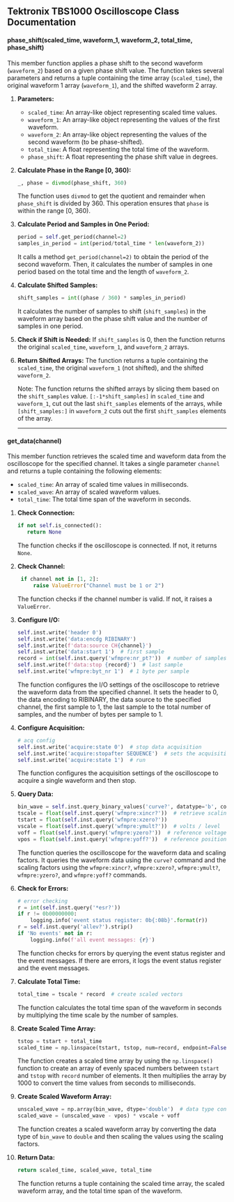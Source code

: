 
## Tektronix TBS1000 Oscilloscope Class Documentation

#### phase_shift(scaled_time, waveform_1, waveform_2, total_time, phase_shift)       

This member function applies a phase shift to the second waveform (`waveform_2`) based on a given phase shift value. The function takes several parameters and returns a tuple containing the time array (`scaled_time`), the original waveform 1 array (`waveform_1`), and the shifted waveform 2 array.

1. **Parameters:**
   - `scaled_time`: An array-like object representing scaled time values.
   - `waveform_1`: An array-like object representing the values of the first waveform.
   - `waveform_2`: An array-like object representing the values of the second waveform (to be phase-shifted).
   - `total_time`: A float representing the total time of the waveform.
   - `phase_shift`: A float representing the phase shift value in degrees.

2. **Calculate Phase in the Range [0, 360):**
   ```python
   _, phase = divmod(phase_shift, 360)
   ```
   The function uses `divmod` to get the quotient and remainder when `phase_shift` is divided by 360. This operation ensures that `phase` is within the range [0, 360).

3. **Calculate Period and Samples in One Period:**
   ```python
   period = self.get_period(channel=2)
   samples_in_period = int(period/total_time * len(waveform_2))
   ```
   It calls a method `get_period(channel=2)` to obtain the period of the second waveform. Then, it calculates the number of samples in one period based on the total time and the length of `waveform_2`.

4. **Calculate Shifted Samples:**
   ```python
   shift_samples = int((phase / 360) * samples_in_period)
   ```
   It calculates the number of samples to shift (`shift_samples`) in the waveform array based on the phase shift value and the number of samples in one period.

5. **Check if Shift is Needed:**
   If `shift_samples` is 0, then the function returns the original `scaled_time`, `waveform_1`, and `waveform_2` arrays.

6. **Return Shifted Arrays:**
   The function returns a tuple containing the `scaled_time`, the original `waveform_1` (not shifted), and the shifted `waveform_2`.

   Note: The function returns the shifted arrays by slicing them based on the `shift_samples` value. `[:-1*shift_samples]` in `scaled_time` and `waveform_1`, cut out the last `shift_samples` elements of the arrays, while `[shift_samples:]` in `waveform_2` cuts out the first `shift_samples` elements of the array.


   -----

#### get_data(channel)

This member function retrieves the scaled time and waveform data from the oscilloscope for the specified channel. It takes a single parameter `channel` and returns a tuple containing the following elements:
- `scaled_time`: An array of scaled time values in milliseconds.
- `scaled_wave`: An array of scaled waveform values.
- `total_time`: The total time span of the waveform in seconds.

1. **Check Connection:**
   ```python
   if not self.is_connected():
      return None
   ```
   The function checks if the oscilloscope is connected. If not, it returns `None`.

2. **Check Channel:**
   ```python
    if channel not in [1, 2]:
        raise ValueError("Channel must be 1 or 2")
    ```
    The function checks if the channel number is valid. If not, it raises a `ValueError`.

3. **Configure I/O:**
    ```python
    self.inst.write('header 0')
    self.inst.write('data:encdg RIBINARY')
    self.inst.write(f'data:source CH{channel}')
    self.inst.write('data:start 1')  # first sample
    record = int(self.inst.query('wfmpre:nr_pt?'))  # number of samples
    self.inst.write(f'data:stop {record}')  # last sample
    self.inst.write('wfmpre:byt_nr 1')  # 1 byte per sample
    ```
    The function configures the I/O settings of the oscilloscope to retrieve the waveform data from the specified channel. It sets the header to 0, the data encoding to RIBINARY, the data source to the specified channel, the first sample to 1, the last sample to the total number of samples, and the number of bytes per sample to 1.

4. **Configure Acquisition:**
    ```python   
    # acq config
    self.inst.write('acquire:state 0')  # stop data acquisition
    self.inst.write('acquire:stopafter SEQUENCE')  # sets the acquisition mode to 'SEQUENCE': acquires a single waveform and then stops
    self.inst.write('acquire:state 1')  # run
    ```
    The function configures the acquisition settings of the oscilloscope to acquire a single waveform and then stop.

5. **Query Data:**
    ```python
    bin_wave = self.inst.query_binary_values('curve?', datatype='b', container=np.array)
    tscale = float(self.inst.query('wfmpre:xincr?'))  # retrieve scaling factors
    tstart = float(self.inst.query('wfmpre:xzero?'))
    vscale = float(self.inst.query('wfmpre:ymult?'))  # volts / level
    voff = float(self.inst.query('wfmpre:yzero?'))  # reference voltage
    vpos = float(self.inst.query('wfmpre:yoff?'))  # reference position (level)
    ```
    The function queries the oscilloscope for the waveform data and scaling factors. It queries the waveform data using the `curve?` command and the scaling factors using the `wfmpre:xincr?`, `wfmpre:xzero?`, `wfmpre:ymult?`, `wfmpre:yzero?`, and `wfmpre:yoff?` commands.

6. **Check for Errors:**
    ```python
    # error checking
    r = int(self.inst.query('*esr?'))
    if r != 0b00000000:
        logging.info('event status register: 0b{:08b}'.format(r))
    r = self.inst.query('allev?').strip()
    if 'No events' not in r:
        logging.info(f'all event messages: {r}')
    ```
    The function checks for errors by querying the event status register and the event messages. If there are errors, it logs the event status register and the event messages.

7. **Calculate Total Time:**
    ```python
    total_time = tscale * record  # create scaled vectors
    ```
    The function calculates the total time span of the waveform in seconds by multiplying the time scale by the number of samples.
    
8. **Create Scaled Time Array:**
    ```python
    tstop = tstart + total_time
    scaled_time = np.linspace(tstart, tstop, num=record, endpoint=False) * 1000  # time in ms
    ```
    The function creates a scaled time array by using the `np.linspace()` function to create an array of evenly spaced numbers between `tstart` and `tstop` with `record` number of elements. It then multiplies the array by 1000 to convert the time values from seconds to milliseconds.

9. **Create Scaled Waveform Array:**
    ```python
    unscaled_wave = np.array(bin_wave, dtype='double')  # data type conversion
    scaled_wave = (unscaled_wave - vpos) * vscale + voff
    ```
    The function creates a scaled waveform array by converting the data type of `bin_wave` to `double` and then scaling the values using the scaling factors.
    
10. **Return Data:**
    ```python
    return scaled_time, scaled_wave, total_time
    ```
    The function returns a tuple containing the scaled time array, the scaled waveform array, and the total time span of the waveform.